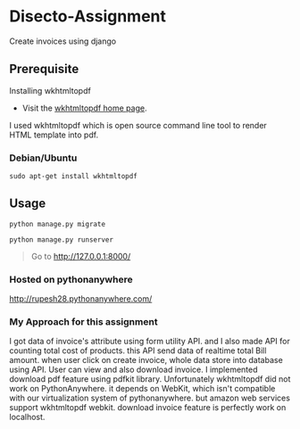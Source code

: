 # Disecto-Assignment

Create invoices using django

## Prerequisite
Installing wkhtmltopdf
* Visit the [wkhtmltopdf home page](https://wkhtmltopdf.org/).

I used wkhtmltopdf which is open source command line tool to render HTML template into pdf.

### Debian/Ubuntu
```
sudo apt-get install wkhtmltopdf
```
## Usage
```
python manage.py migrate
```
```
python manage.py runserver
```
> Go to http://127.0.0.1:8000/

### Hosted on pythonanywhere

http://rupesh28.pythonanywhere.com/

### My Approach for this assignment

I got data of invoice's attribute using form utility API. and I also made API for counting total cost of products. this API send data of realtime total Bill amount.
when user click on create invoice, whole data store into database using API. User can view and also download invoice. I implemented download pdf feature using pdfkit
library.  Unfortunately wkhtmltopdf did not work on PythonAnywhere. it depends on WebKit, which isn't compatible with our virtualization system of pythonanywhere. but 
amazon web services support wkhtmltopdf webkit. download invoice feature is perfectly work on localhost.
